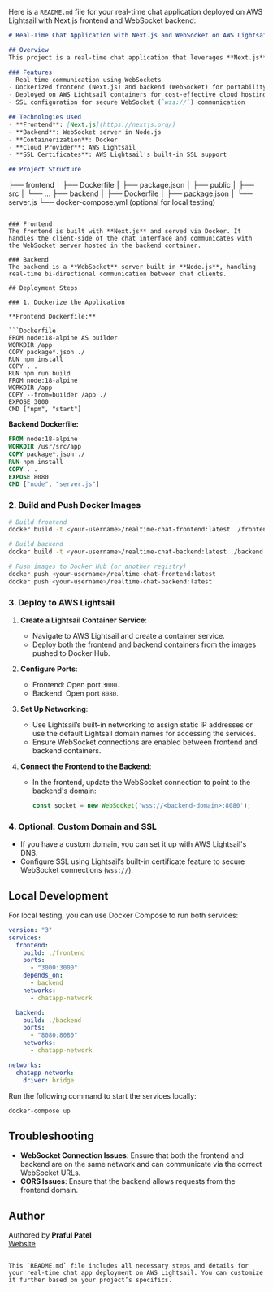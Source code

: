 Here is a `README.md` file for your real-time chat application deployed on AWS Lightsail with Next.js frontend and WebSocket backend:

```md
# Real-Time Chat Application with Next.js and WebSocket on AWS Lightsail

## Overview
This project is a real-time chat application that leverages **Next.js** for the frontend and a **WebSocket** server for the backend. The application is containerized using **Docker** and deployed on **AWS Lightsail**.

### Features
- Real-time communication using WebSockets
- Dockerized frontend (Next.js) and backend (WebSocket) for portability and scalability
- Deployed on AWS Lightsail containers for cost-effective cloud hosting
- SSL configuration for secure WebSocket (`wss://`) communication

## Technologies Used
- **Frontend**: [Next.js](https://nextjs.org/)
- **Backend**: WebSocket server in Node.js
- **Containerization**: Docker
- **Cloud Provider**: AWS Lightsail
- **SSL Certificates**: AWS Lightsail's built-in SSL support

## Project Structure

```
├── frontend
│   ├── Dockerfile
│   ├── package.json
│   ├── public
│   ├── src
│   └── ...
├── backend
│   ├── Dockerfile
│   ├── package.json
│   └── server.js
└── docker-compose.yml (optional for local testing)
```

### Frontend
The frontend is built with **Next.js** and served via Docker. It handles the client-side of the chat interface and communicates with the WebSocket server hosted in the backend container.

### Backend
The backend is a **WebSocket** server built in **Node.js**, handling real-time bi-directional communication between chat clients.

## Deployment Steps

### 1. Dockerize the Application

**Frontend Dockerfile:**

```Dockerfile
FROM node:18-alpine AS builder
WORKDIR /app
COPY package*.json ./
RUN npm install
COPY . .
RUN npm run build
FROM node:18-alpine
WORKDIR /app
COPY --from=builder /app ./
EXPOSE 3000
CMD ["npm", "start"]
```

**Backend Dockerfile:**

```Dockerfile
FROM node:18-alpine
WORKDIR /usr/src/app
COPY package*.json ./
RUN npm install
COPY . .
EXPOSE 8080
CMD ["node", "server.js"]
```

### 2. Build and Push Docker Images

```bash
# Build frontend
docker build -t <your-username>/realtime-chat-frontend:latest ./frontend

# Build backend
docker build -t <your-username>/realtime-chat-backend:latest ./backend

# Push images to Docker Hub (or another registry)
docker push <your-username>/realtime-chat-frontend:latest
docker push <your-username>/realtime-chat-backend:latest
```

### 3. Deploy to AWS Lightsail

1. **Create a Lightsail Container Service**:
   - Navigate to AWS Lightsail and create a container service.
   - Deploy both the frontend and backend containers from the images pushed to Docker Hub.

2. **Configure Ports**:
   - Frontend: Open port `3000`.
   - Backend: Open port `8080`.

3. **Set Up Networking**:
   - Use Lightsail’s built-in networking to assign static IP addresses or use the default Lightsail domain names for accessing the services.
   - Ensure WebSocket connections are enabled between frontend and backend containers.

4. **Connect the Frontend to the Backend**:
   - In the frontend, update the WebSocket connection to point to the backend's domain:
     ```js
     const socket = new WebSocket('wss://<backend-domain>:8080');
     ```

### 4. Optional: Custom Domain and SSL

- If you have a custom domain, you can set it up with AWS Lightsail's DNS.
- Configure SSL using Lightsail’s built-in certificate feature to secure WebSocket connections (`wss://`).

## Local Development

For local testing, you can use Docker Compose to run both services:

```yaml
version: "3"
services:
  frontend:
    build: ./frontend
    ports:
      - "3000:3000"
    depends_on:
      - backend
    networks:
      - chatapp-network

  backend:
    build: ./backend
    ports:
      - "8080:8080"
    networks:
      - chatapp-network

networks:
  chatapp-network:
    driver: bridge
```

Run the following command to start the services locally:
```bash
docker-compose up
```

## Troubleshooting

- **WebSocket Connection Issues**: Ensure that both the frontend and backend are on the same network and can communicate via the correct WebSocket URLs.
- **CORS Issues**: Ensure that the backend allows requests from the frontend domain.

## Author

Authored by **Praful Patel**  
[Website](http://www.praful.cloud)
```

This `README.md` file includes all necessary steps and details for your real-time chat app deployment on AWS Lightsail. You can customize it further based on your project’s specifics.
